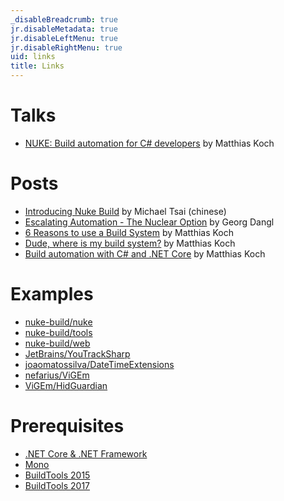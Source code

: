 ```yaml
---
_disableBreadcrumb: true
jr.disableMetadata: true
jr.disableLeftMenu: true
jr.disableRightMenu: true
uid: links
title: Links
---
```


# Talks
- [NUKE: Build automation for C# developers](https://www.youtube.com/watch?v=7gEqxzD6hbs) by Matthias Koch

# Posts
- [Introducing Nuke Build](https://www.huanlintalk.com/2018/04/introducing-nuke-build.html) by Michael Tsai (chinese)
- [Escalating Automation - The Nuclear Option](https://blog.dangl.me/archive/escalating-automation-the-nuclear-option/) by Georg Dangl
- [6 Reasons to use a Build System](https://medium.com/@matkoch87/6-reasons-to-use-a-build-system-92e6b67d0231) by Matthias Koch
- [Dude, where is my build system?](https://medium.com/@matkoch87/dude-where-is-my-build-system-f0edc1668771) by Matthias Koch
- [Build automation with C# and .NET Core](https://medium.com/@matkoch87/build-automation-with-c-and-net-core-9a42ebcf729d) by Matthias Koch

# Examples
- [nuke-build/nuke](https://github.com/nuke-build/nuke)
- [nuke-build/tools](https://github.com/nuke-build/tools)
- [nuke-build/web](https://github.com/nuke-build/web)
- [JetBrains/YouTrackSharp](https://github.com/JetBrains/YouTrackSharp)
- [joaomatossilva/DateTimeExtensions](https://github.com/joaomatossilva/DateTimeExtensions)
- [nefarius/ViGEm](https://github.com/nefarius/ViGEm)
- [ViGEm/HidGuardian](https://github.com/ViGEm/HidGuardian)

# Prerequisites
- [.NET Core & .NET Framework](https://www.microsoft.com/net/download/Windows/build)
- [Mono](http://www.mono-project.com/download/)
- [BuildTools 2015](https://www.microsoft.com/en-us/download/details.aspx?id=48159)
- [BuildTools 2017](https://www.visualstudio.com/downloads/#build-tools-for-visual-studio-2017)
